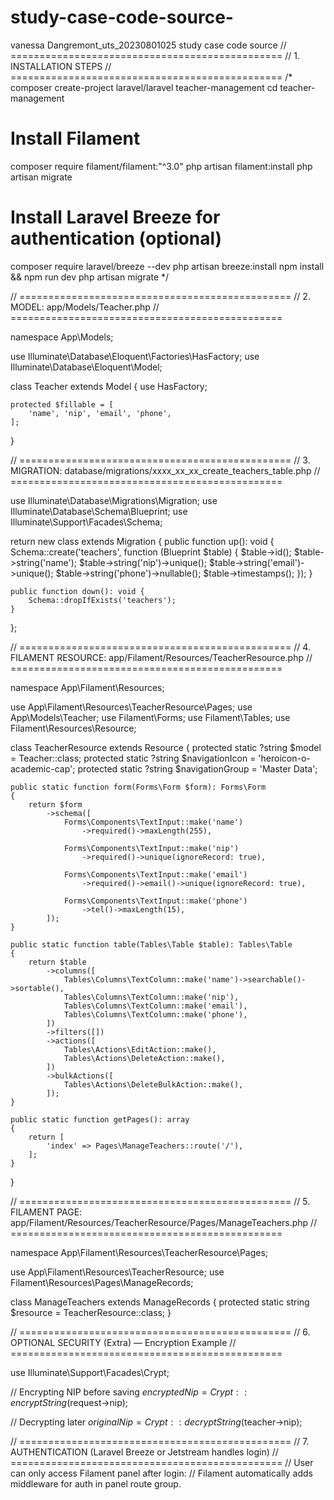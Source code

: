 # study-case-code-source-
vanessa Dangremont_uts_20230801025 study case code source 
// ===============================================
// 1. INSTALLATION STEPS
// ===============================================
/*
composer create-project laravel/laravel teacher-management
cd teacher-management

# Install Filament
composer require filament/filament:"^3.0"
php artisan filament:install
php artisan migrate

# Install Laravel Breeze for authentication (optional)
composer require laravel/breeze --dev
php artisan breeze:install
npm install && npm run dev
php artisan migrate
*/

// ===============================================
// 2. MODEL: app/Models/Teacher.php
// ===============================================

namespace App\Models;

use Illuminate\Database\Eloquent\Factories\HasFactory;
use Illuminate\Database\Eloquent\Model;

class Teacher extends Model
{
    use HasFactory;

    protected $fillable = [
        'name', 'nip', 'email', 'phone',
    ];
}

// ===============================================
// 3. MIGRATION: database/migrations/xxxx_xx_xx_create_teachers_table.php
// ===============================================

use Illuminate\Database\Migrations\Migration;
use Illuminate\Database\Schema\Blueprint;
use Illuminate\Support\Facades\Schema;

return new class extends Migration {
    public function up(): void {
        Schema::create('teachers', function (Blueprint $table) {
            $table->id();
            $table->string('name');
            $table->string('nip')->unique();
            $table->string('email')->unique();
            $table->string('phone')->nullable();
            $table->timestamps();
        });
    }

    public function down(): void {
        Schema::dropIfExists('teachers');
    }
};

// ===============================================
// 4. FILAMENT RESOURCE: app/Filament/Resources/TeacherResource.php
// ===============================================

namespace App\Filament\Resources;

use App\Filament\Resources\TeacherResource\Pages;
use App\Models\Teacher;
use Filament\Forms;
use Filament\Tables;
use Filament\Resources\Resource;

class TeacherResource extends Resource
{
    protected static ?string $model = Teacher::class;
    protected static ?string $navigationIcon = 'heroicon-o-academic-cap';
    protected static ?string $navigationGroup = 'Master Data';

    public static function form(Forms\Form $form): Forms\Form
    {
        return $form
            ->schema([
                Forms\Components\TextInput::make('name')
                    ->required()->maxLength(255),

                Forms\Components\TextInput::make('nip')
                    ->required()->unique(ignoreRecord: true),

                Forms\Components\TextInput::make('email')
                    ->required()->email()->unique(ignoreRecord: true),

                Forms\Components\TextInput::make('phone')
                    ->tel()->maxLength(15),
            ]);
    }

    public static function table(Tables\Table $table): Tables\Table
    {
        return $table
            ->columns([
                Tables\Columns\TextColumn::make('name')->searchable()->sortable(),
                Tables\Columns\TextColumn::make('nip'),
                Tables\Columns\TextColumn::make('email'),
                Tables\Columns\TextColumn::make('phone'),
            ])
            ->filters([])
            ->actions([
                Tables\Actions\EditAction::make(),
                Tables\Actions\DeleteAction::make(),
            ])
            ->bulkActions([
                Tables\Actions\DeleteBulkAction::make(),
            ]);
    }

    public static function getPages(): array
    {
        return [
            'index' => Pages\ManageTeachers::route('/'),
        ];
    }
}

// ===============================================
// 5. FILAMENT PAGE: app/Filament/Resources/TeacherResource/Pages/ManageTeachers.php
// ===============================================

namespace App\Filament\Resources\TeacherResource\Pages;

use App\Filament\Resources\TeacherResource;
use Filament\Resources\Pages\ManageRecords;

class ManageTeachers extends ManageRecords
{
    protected static string $resource = TeacherResource::class;
}

// ===============================================
// 6. OPTIONAL SECURITY (Extra) — Encryption Example
// ===============================================

use Illuminate\Support\Facades\Crypt;

// Encrypting NIP before saving
$encryptedNip = Crypt::encryptString($request->nip);

// Decrypting later
$originalNip = Crypt::decryptString($teacher->nip);

// ===============================================
// 7. AUTHENTICATION (Laravel Breeze or Jetstream handles login)
// ===============================================
// User can only access Filament panel after login:
// Filament automatically adds middleware for auth in panel route group.

